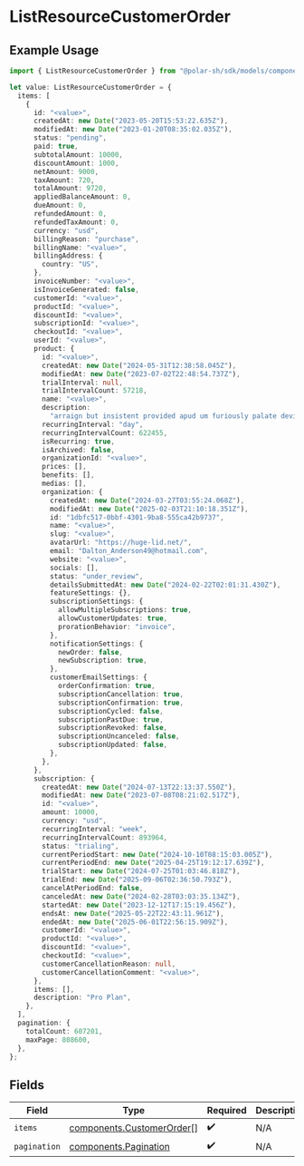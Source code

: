 # ListResourceCustomerOrder

## Example Usage

```typescript
import { ListResourceCustomerOrder } from "@polar-sh/sdk/models/components/listresourcecustomerorder.js";

let value: ListResourceCustomerOrder = {
  items: [
    {
      id: "<value>",
      createdAt: new Date("2023-05-20T15:53:22.635Z"),
      modifiedAt: new Date("2023-01-20T08:35:02.035Z"),
      status: "pending",
      paid: true,
      subtotalAmount: 10000,
      discountAmount: 1000,
      netAmount: 9000,
      taxAmount: 720,
      totalAmount: 9720,
      appliedBalanceAmount: 0,
      dueAmount: 0,
      refundedAmount: 0,
      refundedTaxAmount: 0,
      currency: "usd",
      billingReason: "purchase",
      billingName: "<value>",
      billingAddress: {
        country: "US",
      },
      invoiceNumber: "<value>",
      isInvoiceGenerated: false,
      customerId: "<value>",
      productId: "<value>",
      discountId: "<value>",
      subscriptionId: "<value>",
      checkoutId: "<value>",
      userId: "<value>",
      product: {
        id: "<value>",
        createdAt: new Date("2024-05-31T12:38:58.045Z"),
        modifiedAt: new Date("2023-07-02T22:48:54.737Z"),
        trialInterval: null,
        trialIntervalCount: 57218,
        name: "<value>",
        description:
          "arraign but insistent provided apud um furiously palate devise yowza",
        recurringInterval: "day",
        recurringIntervalCount: 622455,
        isRecurring: true,
        isArchived: false,
        organizationId: "<value>",
        prices: [],
        benefits: [],
        medias: [],
        organization: {
          createdAt: new Date("2024-03-27T03:55:24.068Z"),
          modifiedAt: new Date("2025-02-03T21:10:18.351Z"),
          id: "1dbfc517-0bbf-4301-9ba8-555ca42b9737",
          name: "<value>",
          slug: "<value>",
          avatarUrl: "https://huge-lid.net/",
          email: "Dalton_Anderson49@hotmail.com",
          website: "<value>",
          socials: [],
          status: "under_review",
          detailsSubmittedAt: new Date("2024-02-22T02:01:31.430Z"),
          featureSettings: {},
          subscriptionSettings: {
            allowMultipleSubscriptions: true,
            allowCustomerUpdates: true,
            prorationBehavior: "invoice",
          },
          notificationSettings: {
            newOrder: false,
            newSubscription: true,
          },
          customerEmailSettings: {
            orderConfirmation: true,
            subscriptionCancellation: true,
            subscriptionConfirmation: true,
            subscriptionCycled: false,
            subscriptionPastDue: true,
            subscriptionRevoked: false,
            subscriptionUncanceled: false,
            subscriptionUpdated: false,
          },
        },
      },
      subscription: {
        createdAt: new Date("2024-07-13T22:13:37.550Z"),
        modifiedAt: new Date("2023-07-08T08:21:02.517Z"),
        id: "<value>",
        amount: 10000,
        currency: "usd",
        recurringInterval: "week",
        recurringIntervalCount: 893964,
        status: "trialing",
        currentPeriodStart: new Date("2024-10-10T08:15:03.005Z"),
        currentPeriodEnd: new Date("2025-04-25T19:12:17.639Z"),
        trialStart: new Date("2024-07-25T01:03:46.818Z"),
        trialEnd: new Date("2025-09-06T02:36:50.793Z"),
        cancelAtPeriodEnd: false,
        canceledAt: new Date("2024-02-28T03:03:35.134Z"),
        startedAt: new Date("2023-12-12T17:15:19.456Z"),
        endsAt: new Date("2025-05-22T22:43:11.961Z"),
        endedAt: new Date("2025-06-01T22:56:15.909Z"),
        customerId: "<value>",
        productId: "<value>",
        discountId: "<value>",
        checkoutId: "<value>",
        customerCancellationReason: null,
        customerCancellationComment: "<value>",
      },
      items: [],
      description: "Pro Plan",
    },
  ],
  pagination: {
    totalCount: 607201,
    maxPage: 808600,
  },
};
```

## Fields

| Field                                                                  | Type                                                                   | Required                                                               | Description                                                            |
| ---------------------------------------------------------------------- | ---------------------------------------------------------------------- | ---------------------------------------------------------------------- | ---------------------------------------------------------------------- |
| `items`                                                                | [components.CustomerOrder](../../models/components/customerorder.md)[] | :heavy_check_mark:                                                     | N/A                                                                    |
| `pagination`                                                           | [components.Pagination](../../models/components/pagination.md)         | :heavy_check_mark:                                                     | N/A                                                                    |